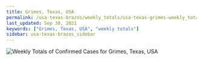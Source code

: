 ```yaml
---
title: Grimes, Texas, USA
permalink: /usa-texas-brazos/weekly_totals/usa-texas-grimes-weekly_totals.html
last_updated: Sep 30, 2021
keywords: ["Grimes, Texas, USA", "weekly totals"]
sidebar: usa-texas-brazos_sidebar
---
```


![Weekly Totals of Confirmed Cases for Grimes, Texas, USA](/covid_tracker/images/graphs/usa-texas-grimes-weekly_totals_graph.png)
